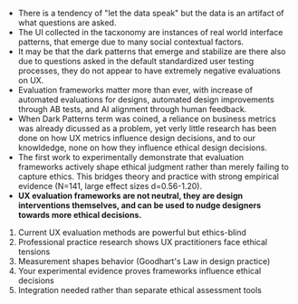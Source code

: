 - There is a tendency of "let the data speak" but the data is an artifact of what questions are asked. 
- The UI collected in the tacxonomy are instances of real world interface patterns, that emerge due to many social contextual factors.
- It may be that the dark patterns that emerge and stabilize are there also due to questions asked in the default standardized user testing processes, they do not appear to have extremely negative evaluations on UX.
- Evaluation frameworks matter more than ever, with increase of automated evaluations for designs, automated design improvements through AB tests, and AI alignment through human feedback. 
- When Dark Patterns term was coined, a reliance on business metrics was already dicussed as a problem, yet verly little research has been done on how UX metrics influence design decisions, and to our knowldedge, none on how they influence ethical design decisions.
- The first work to experimentally demonstrate that evaluation frameworks actively shape ethical judgment rather than merely failing to capture ethics. This bridges theory and practice with strong empirical evidence (N=141, large effect sizes d=0.56-1.20).
- **UX evaluation frameworks are not neutral, they are design interventions themselves, and can be used to nudge designers towards more ethical decisions.**
1. Current UX evaluation methods are powerful but ethics-blind
2. Professional practice research shows UX practitioners face ethical tensions
3. Measurement shapes behavior (Goodhart's Law in design practice)
4. Your experimental evidence proves frameworks influence ethical decisions
5. Integration needed rather than separate ethical assessment tools